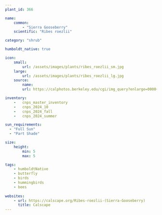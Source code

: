 ```yaml
---
plant_id: 366 

name: 
    common: 
        - "Sierra Gooseberry"  
    scientific: "Ribes roezlii"  

category: "shrub"

humboldt_native: true

icon: 
    small: 
        url: /assets/images/plants/ribes_roezlii_sm.jpg 
    large: 
        url: /assets/images/plants/ribes_roezlii_lg.jpg 
    source: 
        name: 
        url: https://calphotos.berkeley.edu/cgi/img_query?enlarge=0000+0000+0906+0959

inventory: 
    -   cnps_master_inventory
    -   cnps_2024_10
    -   cnps_2024_fall
    -   cnps_2024_summer

sun_requirements:
  - "Full Sun"
  - "Part Shade"

size:
    height: 
        min: 5
        max: 5

tags: 
    - humboldtNative
    - butterfly
    - birds
    - hummingbirds
    - bees
 
websites: 
    - url: https://calscape.org/Ribes-roezlii-(Sierra-Gooseberry) 
      title: Calscape
---
```

